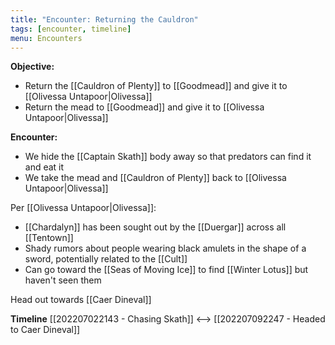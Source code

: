 ```yaml
---
title: "Encounter: Returning the Cauldron"
tags: [encounter, timeline]
menu: Encounters
---
```

**Objective:** 

- Return the [[Cauldron of Plenty]] to [[Goodmead]] and give it to [[Olivessa Untapoor|Olivessa]]
- Return the mead to [[Goodmead]] and give it to [[Olivessa Untapoor|Olivessa]]

**Encounter:**

- We hide the [[Captain Skath]] body away so that predators can find it and eat it
- We take the mead and [[Cauldron of Plenty]] back to [[Olivessa Untapoor|Olivessa]]

Per [[Olivessa Untapoor|Olivessa]]:
 - [[Chardalyn]] has been sought out by the [[Duergar]] across all [[Tentown]]
 - Shady rumors about people wearing black amulets in the shape of a sword, potentially related to the [[Cult]]
 - Can go toward the [[Seas of Moving Ice]] to find [[Winter Lotus]] but haven't seen them

Head out towards [[Caer Dineval]]


**Timeline**
 [[202207022143 - Chasing Skath]] <--> [[202207092247 - Headed to Caer Dineval]]
 
<span class='ob-timelines' data-date='2022-07-09-00' data-title="Returning the Cauldron"></span>
